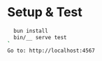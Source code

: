 
Setup & Test
============

```bash
  bun install
  bin/__ serve test
`
Go to: http://localhost:4567
